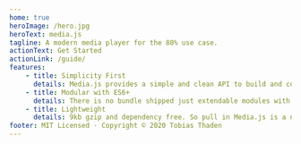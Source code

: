 ```yaml
---
home: true
heroImage: /hero.jpg
heroText: media.js
tagline: A modern media player for the 80% use case.
actionText: Get Started
actionLink: /guide/
features:
    - title: Simplicity First
      details: Media.js provides a simple and clean API to build and control your media.
    - title: Modular with ES6+
      details: There is no bundle shipped just extendable modules with common defaults.
    - title: Lightweight
      details: 9kb gzip and dependency free. So pull in Media.js is a no-brainer.
footer: MIT Licensed · Copyright © 2020 Tobias Thaden
---
```

